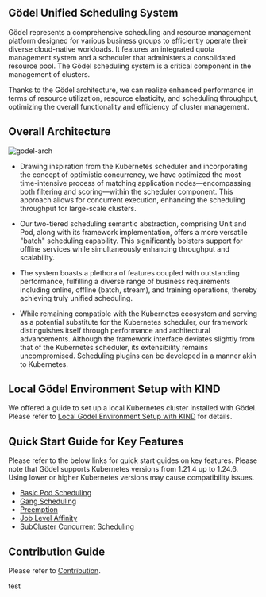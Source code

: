 ## Gödel Unified Scheduling System
Gödel represents a comprehensive scheduling and resource management platform designed for various business groups to efficiently operate their diverse cloud-native workloads. It features an integrated quota management system and a scheduler that administers a consolidated resource pool. The Gödel scheduling system is a critical component in the management of clusters.

Thanks to the Gödel architecture, we can realize enhanced performance in terms of resource utilization, resource elasticity, and scheduling throughput, optimizing the overall functionality and efficiency of cluster management.

## Overall Architecture
![godel-arch](docs/images/godel-arch.png)
- Drawing inspiration from the Kubernetes scheduler and incorporating the concept of optimistic concurrency, we have optimized the most time-intensive process of matching application nodes—encompassing both filtering and scoring—within the scheduler component. This approach allows for concurrent execution, enhancing the scheduling throughput for large-scale clusters.

- Our two-tiered scheduling semantic abstraction, comprising Unit and Pod, along with its framework implementation, offers a more versatile "batch" scheduling capability. This significantly bolsters support for offline services while simultaneously enhancing throughput and scalability.

- The system boasts a plethora of features coupled with outstanding performance, fulfilling a diverse range of business requirements including online, offline (batch, stream), and training operations, thereby achieving truly unified scheduling.

- While remaining compatible with the Kubernetes ecosystem and serving as a potential substitute for the Kubernetes scheduler, our framework distinguishes itself through performance and architectural advancements. Although the framework interface deviates slightly from that of the Kubernetes scheduler, its extensibility remains uncompromised. Scheduling plugins can be developed in a manner akin to Kubernetes.

## Local Gödel Environment Setup with KIND
We offered a guide to set up a local Kubernetes cluster installed with Gödel. Please refer to [Local Gödel Environment Setup with KIND](./docs/features/kind-cluster-setup.md) for details.

## Quick Start Guide for Key Features
Please refer to the below links for quick start guides on key features. Please note that Gödel supports Kubernetes versions from 1.21.4 up to 1.24.6. Using lower or higher Kubernetes versions may cause compatibility issues.

- [Basic Pod Scheduling](./docs/features/basic-pod.md)
- [Gang Scheduling](./docs/features/gang-scheduling.md)
- [Preemption](./docs/features/preemption.md)
- [Job Level Affinity](./docs/features/job-level-affinity.md)
- [SubCluster Concurrent Scheduling](./docs/features/concurrent-scheduling.md)

## Contribution Guide
Please refer to [Contribution](CONTRIBUTING.md).


test